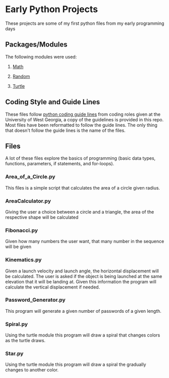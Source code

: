 # Early Python Projects

These projects are some of my first python files from my early programming days

## Packages/Modules

The following modules were used:

1. [Math](https://docs.python.org/3/library/math.html)

2. [Random](https://docs.python.org/3/library/random.html)

3. [Turtle](https://docs.python.org/3/library/turtle.html)

## Coding Style and Guide Lines

These files follow [python coding guide lines](https://github.com/davidreklaw/PythonProjects/blob/main/UWG_Python_Style_Guide.txt) from coding roles given at the University of West Georgia, a copy of the guidelines is provided in this repo. Most files have been reformatted to follow the guide lines. The only thing that doesn't follow the guide lines is the name of the files.

## Files

A lot of these files explore the basics of programming (basic data types, functions, parameters, if statements, and for-loops).

### Area_of_a_Circle.py

This files is a simple script that calculates the area of a circle given radius.

### AreaCalculator.py

Giving the user a choice between a circle and a triangle, the area of the respective shape will be calculated

### Fibonacci.py

Given how many numbers the user want, that many number in the sequence will be given

### Kinematics.py

Given a launch velocity and launch angle, the horizontal displacement will be calculated. The user is asked if the object is being launched at the same elevation that it will be landing at. Given this information the program will calculate the vertical displacement if needed.

### Password_Generator.py

This program will generate a given number of passwords of a given length.

### Spiral.py

Using the turtle module this program will draw a spiral that changes colors as the turtle draws.

### Star.py

Using the turtle module this program will draw a spiral the gradually changes to another color.